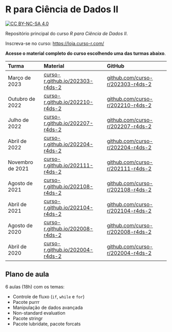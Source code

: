 
# R para Ciência de Dados II

<!-- README.md is generated from README.Rmd. Please edit that file -->
<!-- badges: start -->

[![CC BY-NC-SA
4.0](https://mirrors.creativecommons.org/presskit/buttons/80x15/svg/by-nc-sa.svg)](https://creativecommons.org/licenses/by-nc-sa/4.0/)
<!-- badges: end -->

Repositório principal do curso *R para Ciência de Dados II*.

Inscreva-se no curso: <https://loja.curso-r.com/>

**Acesse o material completo do curso escolhendo uma das turmas
abaixo**.

| Turma            | Material                                                                   | GitHub                                                                       |
|:-----------------|:---------------------------------------------------------------------------|:-----------------------------------------------------------------------------|
| Março de 2023    | [curso-r.github.io/202303-r4ds-2](https://curso-r.github.io/202303-r4ds-2) | [github.com/curso-r/202303-r4ds-2](https://github.com/curso-r/202303-r4ds-2) |
| Outubro de 2022  | [curso-r.github.io/202210-r4ds-2](https://curso-r.github.io/202210-r4ds-2) | [github.com/curso-r/202210-r4ds-2](https://github.com/curso-r/202210-r4ds-2) |
| Julho de 2022    | [curso-r.github.io/202207-r4ds-2](https://curso-r.github.io/202207-r4ds-2) | [github.com/curso-r/202207-r4ds-2](https://github.com/curso-r/202207-r4ds-2) |
| Abril de 2022    | [curso-r.github.io/202204-r4ds-2](https://curso-r.github.io/202204-r4ds-2) | [github.com/curso-r/202204-r4ds-2](https://github.com/curso-r/202204-r4ds-2) |
| Novembro de 2021 | [curso-r.github.io/202111-r4ds-2](https://curso-r.github.io/202111-r4ds-2) | [github.com/curso-r/202111-r4ds-2](https://github.com/curso-r/202111-r4ds-2) |
| Agosto de 2021   | [curso-r.github.io/202108-r4ds-2](https://curso-r.github.io/202108-r4ds-2) | [github.com/curso-r/202108-r4ds-2](https://github.com/curso-r/202108-r4ds-2) |
| Abril de 2021    | [curso-r.github.io/202104-r4ds-2](https://curso-r.github.io/202104-r4ds-2) | [github.com/curso-r/202104-r4ds-2](https://github.com/curso-r/202104-r4ds-2) |
| Agosto de 2020   | [curso-r.github.io/202008-r4ds-2](https://curso-r.github.io/202008-r4ds-2) | [github.com/curso-r/202008-r4ds-2](https://github.com/curso-r/202008-r4ds-2) |
| Abril de 2020    | [curso-r.github.io/202004-r4ds-2](https://curso-r.github.io/202004-r4ds-2) | [github.com/curso-r/202004-r4ds-2](https://github.com/curso-r/202004-r4ds-2) |

## Plano de aula

6 aulas (18h) com os temas:

- Controle de fluxo (`if`, `while` e `for`)
- Pacote purrr
- Manipulação de dados avançada
- Non-standard evaluation
- Pacote stringr
- Pacote lubridate, pacote forcats

